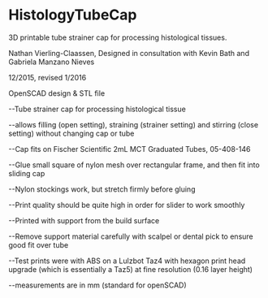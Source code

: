 # HistologyTubeCap
3D printable tube strainer cap for processing histological tissues.

Nathan Vierling-Claassen, Designed in consultation with Kevin Bath and Gabriela Manzano Nieves

12/2015, revised 1/2016

OpenSCAD design & STL file

--Tube strainer cap for processing histological tissue

--allows filling (open setting), straining (strainer setting) and stirring (close setting) without changing cap or tube

--Cap fits on Fischer Scientific 2mL MCT Graduated Tubes, 05-408-146

--Glue small square of nylon mesh over rectangular frame, and then fit into sliding cap

--Nylon stockings work, but stretch firmly before gluing

--Print quality should be quite high in order for slider to work smoothly 

--Printed with support from the build surface

--Remove support material carefully with scalpel or dental pick to ensure good fit over tube

--Test prints were with ABS on a Lulzbot Taz4 with hexagon print head upgrade (which is essentially a Taz5) at fine resolution (0.16 layer height)

--measurements are in mm (standard for openSCAD)
